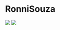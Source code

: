 # RonniSouza


<img src="{https://img.shields.io/badge/Node.js-339933?style=for-the-badge&logo=nodedotjs&logoColor=white}" />

<img src="{https://img.shields.io/badge/JavaScript-323330?style=for-the-badge&logo=javascript&logoColor=F7DF1E}" />
